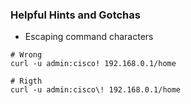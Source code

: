 ### Helpful Hints and Gotchas

* Escaping command characters

```
# Wrong
curl -u admin:cisco! 192.168.0.1/home 
	
# Rigth
curl -u admin:cisco\! 192.168.0.1/home
```

